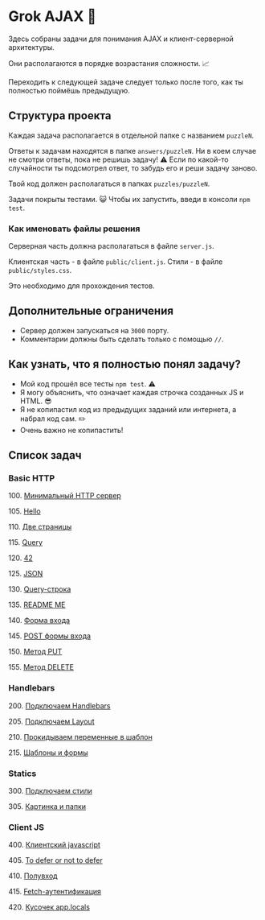# Grok AJAX  :baby_chick:

Здесь собраны задачи для понимания AJAX и клиент-серверной архитектуры.

Они располагаются в порядке возрастания сложности. :chart_with_upwards_trend:

Переходить к следующей задаче следует только после того, как ты
полностью поймёшь предыдущую.

## Структура проекта

Каждая задача располагается в отдельной папке с названием `puzzleN`.

Ответы к задачам находятся в папке `answers/puzzleN`. Ни в коем случае 
не смотри ответы, пока не решишь задачу! :warning: Если по какой-то случайности ты 
подсмотрел ответ, то забудь его и реши задачу заново.

Твой код должен располагаться в папках `puzzles/puzzleN`.

Задачи покрыты тестами. :smiley_cat: Чтобы их запустить, введи в консоли `npm test`.

### Как именовать файлы решения

Серверная часть должна располагаться в файле `server.js`.

Клиентская часть - в файле `public/client.js`.
Стили - в файле `public/styles.css`.

Это необходимо для прохождения тестов.

## Дополнительные ограничения

* Сервер должен запускаться на `3000` порту.
* Комментарии должны быть сделать только с помощью `//`.

## Как узнать, что я полностью понял задачу?

* Мой код прошёл все тесты `npm test`. :warning:
* Я могу объяснить, что означает каждая строчка созданных JS и HTML. :sunglasses:
* Я не копипастил код из предыдущих заданий или интернета, а набрал код сам. :pencil2:
* Очень важно не копипастить!

## Список задач

### Basic HTTP

100\. [Минимальный HTTP сервер](puzzles/puzzle100/README100.md)

105\. [Hello](puzzles/puzzle105/README105.md)

110\. [Две страницы](puzzles/puzzle110/README110.md)

115\. [Query](puzzles/puzzle115/README115.md)

120\. [42](puzzles/puzzle120/README120.md)

125\. [JSON](puzzles/puzzle125/README125.md)

130\. [Query-строка](puzzles/puzzle130/README130.md)

135\. [README ME](puzzles/puzzle135/README135.md)

140\. [Форма входа](puzzles/puzzle140/README140.md)

145\. [POST формы входа](puzzles/puzzle145/README145.md)

150\. [Метод PUT](puzzles/puzzle150/README150.md)

155\. [Метод DELETE](puzzles/puzzle155/README155.md)

### Handlebars

200\. [Подключаем Handlebars](puzzles/puzzle200/README200.md)

205\. [Подключаем Layout](puzzles/puzzle205/README205.md)

210\. [Прокидываем переменные в шаблон](puzzles/puzzle210/README210.md)

215\. [Шаблоны и формы](puzzles/puzzle215/README215.md)

### Statics

300\. [Подключаем стили](puzzles/puzzle300/README300.md)

305\. [Картинка и папки](puzzles/puzzle305/README305.md)

### Client JS

400\. [Клиентский javascript](puzzles/puzzle400/README400.md)

405\. [To defer or not to defer](puzzles/puzzle405/README405.md)

410\. [Полувход](puzzles/puzzle410/README410.md)

415\. [Fetch-аутентификация](puzzles/puzzle415/README415.md)

420\. [Кусочек app.locals](puzzles/puzzle420/README420.md)
